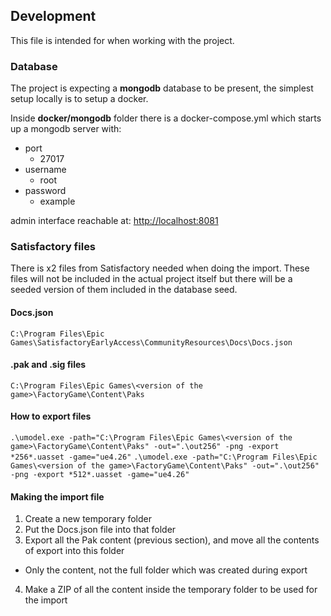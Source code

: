## Development

This file is intended for when working with the project.

### Database

The project is expecting a **mongodb** database to be present, the simplest setup locally
is to setup a docker.

Inside **docker/mongodb** folder there is a docker-compose.yml which starts up
a mongodb server with:

- port
    - 27017
- username
    - root
- password
    - example

admin interface reachable at:
[http://localhost:8081](http://localhost:8081)

### Satisfactory files

There is x2 files from Satisfactory needed when doing the import.
These files will not be included in the actual project itself but there
will be a seeded version of them included in the database seed.

#### Docs.json

``
C:\Program Files\Epic Games\SatisfactoryEarlyAccess\CommunityResources\Docs\Docs.json
``

#### .pak and .sig files

``
C:\Program Files\Epic Games\<version of the game>\FactoryGame\Content\Paks
``

#### How to export files

``
.\umodel.exe -path="C:\Program Files\Epic Games\<version of the game>\FactoryGame\Content\Paks" -out=".\out256" -png -export *256*.uasset -game="ue4.26"
``
``
.\umodel.exe -path="C:\Program Files\Epic Games\<version of the game>\FactoryGame\Content\Paks" -out=".\out256" -png -export *512*.uasset -game="ue4.26"
``

#### Making the import file

1. Create a new temporary folder
2. Put the Docs.json file into that folder
3. Export all the Pak content (previous section), and move all the contents of export into this folder

- Only the content, not the full folder which was created during export

4. Make a ZIP of all the content inside the temporary folder to be used for the import
